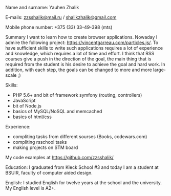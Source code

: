 Name and surname:
Yauhen Zhalik

E-mails:
zzsshalik@mail.ru / shalikzhalik@gmail.com

Mobile phone number:
+375 (33) 33-49-398 (mts)

Summary
I want to learn how to create browser applications. 
Nowaday I admire the following project: https://vincentgarreau.com/particles.js/. 
To have sufficient skills to write such applications requires a lot of experience and knowledge, 
which requires a lot of time and effort. I think that RSS courses give a push in the direction of the goal, the main thing that is required from the student is his desire to achieve the goal and hard work. In addition, with each step, the goals can be changed to more and more large-scale ;)


Skills:
- PHP 5.6+ and bit of framework symfony (routing, controllers)
- JavaScript
- bit of Node.js 
- basics of MySQL/NoSQL and memcached
- basics of html/css

Experience:
- compliting tasks from different sourses (Books, codewars.com)
- compliting rsschool tasks
- making projects on STM board

My code examples at https://github.com/zzsshalik/

Education:
I graduated from Kleck School #3 and today I am a student at BSUIR, faculty of computer aided design.

English:
I studied English for twelve years at the school and the university. My English level is A2+.